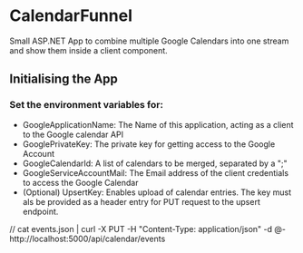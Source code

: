 # CalendarFunnel

Small ASP.NET App to combine multiple Google Calendars into one stream and show them inside a client component.

## Initialising the App

### Set the environment variables for:

- GoogleApplicationName:      The Name of this application, acting as a client to the Google calendar API
- GooglePrivateKey:           The private key for getting access to the Google Account
- GoogleCalendarId:           A list of calendars to be merged, separated by a ";"
- GoogleServiceAccountMail:   The Email address of the client credentials to access the Google Calendar
- (Optional) UpsertKey:       Enables upload of calendar entries. The key must als be provided as a header entry for PUT request to the upsert endpoint.


// cat events.json | curl -X PUT -H "Content-Type: application/json" -d @- http://localhost:5000/api/calendar/events

